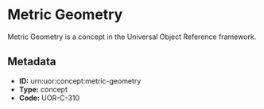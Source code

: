 # Metric Geometry

Metric Geometry is a concept in the Universal Object Reference framework.

## Metadata

- **ID:** urn:uor:concept:metric-geometry
- **Type:** concept
- **Code:** UOR-C-310

